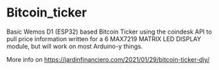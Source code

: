 # Bitcoin_ticker
Basic Wemos D1 (ESP32) based Bitcoin Ticker using the coindesk API to pull price information
written for a 6 MAX7219 MATRIX LED DISPLAY module, but will work on most Arduino-y things.

More info on https://jardinfinanciero.com/2021/01/29/bitcoin-ticker-diy/
